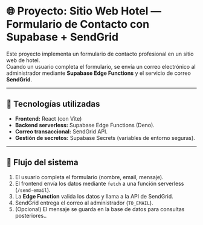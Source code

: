 # 🌐 Proyecto: Sitio Web Hotel — Formulario de Contacto con Supabase + SendGrid

Este proyecto implementa un formulario de contacto profesional en un sitio web de hotel.  
Cuando un usuario completa el formulario, se envía un correo electrónico al administrador mediante **Supabase Edge Functions** y el servicio de correo **SendGrid**.  

---

## 📌 Tecnologías utilizadas

- **Frontend:** React (con Vite)
- **Backend serverless:** Supabase Edge Functions (Deno).
- **Correo transaccional:** SendGrid API.
- **Gestión de secretos:** Supabase Secrets (variables de entorno seguras).

---

## 📂 Flujo del sistema

1. El usuario completa el formulario (nombre, email, mensaje).
2. El frontend envía los datos mediante `fetch` a una función serverless (`/send-email`).
3. La **Edge Function** valida los datos y llama a la API de SendGrid.
4. SendGrid entrega el correo al administrador (`TO_EMAIL`).
5. (Opcional) El mensaje se guarda en la base de datos para consultas posteriores..